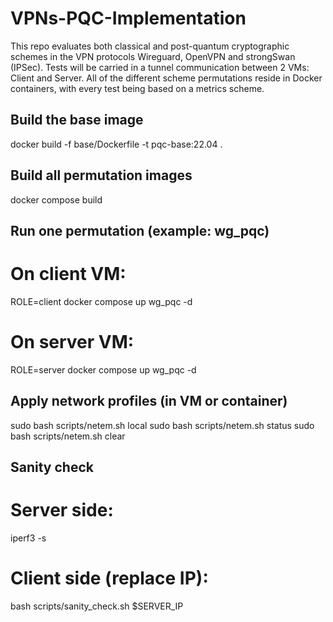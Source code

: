 # VPNs-PQC-Implementation

This repo evaluates both classical and post-quantum cryptographic schemes in the VPN
protocols Wireguard, OpenVPN and strongSwan (IPSec). Tests will be carried in a tunnel communication
between 2 VMs: Client and Server. All of the different scheme permutations reside in Docker containers,
with every test being based on a metrics scheme.

## Build the base image

docker build -f base/Dockerfile -t pqc-base:22.04 .

## Build all permutation images

docker compose build

## Run one permutation (example: wg_pqc)

# On client VM:

ROLE=client docker compose up wg_pqc -d

# On server VM:

ROLE=server docker compose up wg_pqc -d

## Apply network profiles (in VM or container)

sudo bash scripts/netem.sh local
sudo bash scripts/netem.sh status
sudo bash scripts/netem.sh clear

## Sanity check

# Server side:

iperf3 -s

# Client side (replace IP):

bash scripts/sanity_check.sh $SERVER_IP
